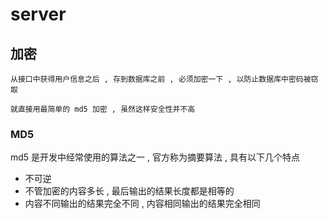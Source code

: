 # server

## 加密

    从接口中获得用户信息之后 , 存到数据库之前 , 必须加密一下 , 以防止数据库中密码被窃取

    就直接用最简单的 md5 加密 , 虽然这样安全性并不高

### MD5
md5 是开发中经常使用的算法之一 , 官方称为摘要算法 , 具有以下几个特点
 - 不可逆
 - 不管加密的内容多长 , 最后输出的结果长度都是相等的
 - 内容不同输出的结果完全不同 ,  内容相同输出的结果完全相同
